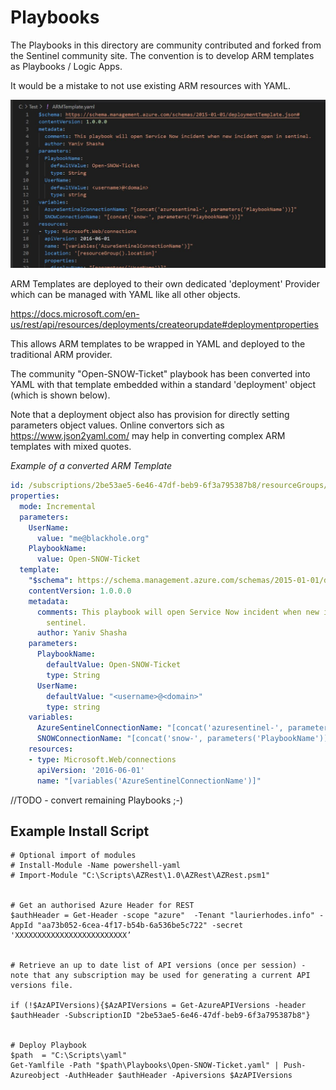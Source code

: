 # Playbooks

The Playbooks in this directory are community contributed and forked from the Sentinel community site.  The convention is to develop ARM templates as Playbooks / Logic Apps.  

It would be a mistake to not use existing ARM resources with YAML. 

![ARM-Templates](Images/ARM-Templates.JPG)

ARM Templates are deployed to their own dedicated 'deployment' Provider which can be managed with YAML like all other objects.

https://docs.microsoft.com/en-us/rest/api/resources/deployments/createorupdate#deploymentproperties

This allows ARM templates to be wrapped in YAML and deployed to the traditional ARM provider.

The community "Open-SNOW-Ticket" playbook has been converted into YAML with that template embedded within a standard 'deployment' object (which is shown below).

Note that a deployment object also has provision for directly setting parameters object values.  Online convertors sich as https://www.json2yaml.com/ may help in converting complex ARM templates with mixed quotes.

*Example of a converted ARM Template*

```yaml
id: /subscriptions/2be53ae5-6e46-47df-beb9-6f3a795387b8/resourceGroups/rg-logicapps/providers/Microsoft.Resources/deployments/my-deployment
properties:
  mode: Incremental
  parameters:
    UserName:
      value: "me@blackhole.org"
    PlaybookName:
      value: Open-SNOW-Ticket
  template:
    "$schema": https://schema.management.azure.com/schemas/2015-01-01/deploymentTemplate.json#
    contentVersion: 1.0.0.0
    metadata:
      comments: This playbook will open Service Now incident when new incident open in
        sentinel.
      author: Yaniv Shasha
    parameters:
      PlaybookName:
        defaultValue: Open-SNOW-Ticket
        type: String
      UserName:
        defaultValue: "<username>@<domain>"
        type: string
    variables:
      AzureSentinelConnectionName: "[concat('azuresentinel-', parameters('PlaybookName'))]"
      SNOWConnectionName: "[concat('snow-', parameters('PlaybookName'))]"
    resources:
    - type: Microsoft.Web/connections
      apiVersion: '2016-06-01'
      name: "[variables('AzureSentinelConnectionName')]"
```



//TODO - convert remaining Playbooks ;-)



## Example Install Script

```
# Optional import of modules
# Install-Module -Name powershell-yaml
# Import-Module "C:\Scripts\AZRest\1.0\AZRest\AZRest.psm1" 


# Get an authorised Azure Header for REST
$authHeader = Get-Header -scope "azure"  -Tenant "laurierhodes.info" -AppId "aa73b052-6cea-4f17-b54b-6a536be5c722" -secret 'XXXXXXXXXXXXXXXXXXXXXXXXX’ 


# Retrieve an up to date list of API versions (once per session) - note that any subscription may be used for generating a current API versions file.

if (!$AzAPIVersions){$AzAPIVersions = Get-AzureAPIVersions -header $authHeader -SubscriptionID "2be53ae5-6e46-47df-beb9-6f3a795387b8"}


# Deploy Playbook
$path  = "C:\Scripts\yaml"
Get-Yamlfile -Path "$path\Playbooks\Open-SNOW-Ticket.yaml" | Push-Azureobject -AuthHeader $authHeader -Apiversions $AzAPIVersions 


```

